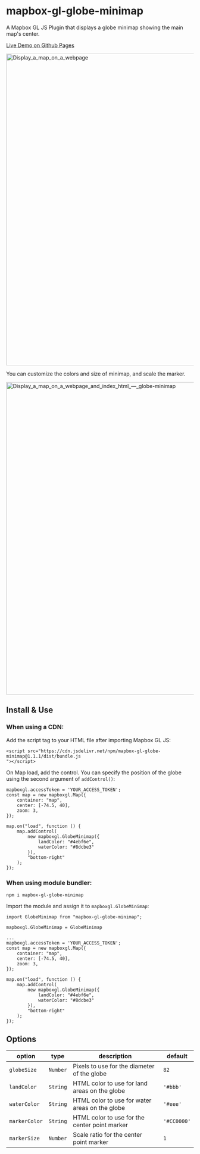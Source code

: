 # mapbox-gl-globe-minimap

A Mapbox GL JS Plugin that displays a globe minimap showing the main map's center.

[Live Demo on Github Pages](https://chriswhong.github.io/mapbox-gl-globe-minimap/)

<img width="838" alt="Display_a_map_on_a_webpage" src="https://github.com/chriswhong/mapbox-gl-globe-minimap/assets/1833820/2ffb1824-ed07-4d56-89ad-dc574351d508">

You can customize the colors and size of minimap, and scale the marker.

<img width="840" alt="Display_a_map_on_a_webpage_and_index_html_—_globe-minimap" src="https://github.com/chriswhong/mapbox-gl-globe-minimap/assets/1833820/41813154-ac92-4516-b942-88114a61b55e">

## Install & Use

### When using a CDN:

Add the script tag to your HTML file after importing Mapbox GL JS:
```
<script src="https://cdn.jsdelivr.net/npm/mapbox-gl-globe-minimap@1.1.1/dist/bundle.js
"></script>
```

On Map load, add the control. You can specify the position of the globe using the second argument of `addControl()`:
```
mapboxgl.accessToken = 'YOUR_ACCESS_TOKEN';
const map = new mapboxgl.Map({
    container: "map",
    center: [-74.5, 40], 
    zoom: 3,
});

map.on("load", function () {
    map.addControl(
        new mapboxgl.GlobeMinimap({
            landColor: "#4ebf6e",
            waterColor: "#8dcbe3"
        }),
        "bottom-right"
    );
});
```

### When using module bundler:
```
npm i mapbox-gl-globe-minimap
```

Import the module and assign it to `mapboxgl.GlobeMinimap`:

```
import GlobeMinimap from "mapbox-gl-globe-minimap";

mapboxgl.GlobeMinimap = GlobeMinimap

...
mapboxgl.accessToken = 'YOUR_ACCESS_TOKEN';
const map = new mapboxgl.Map({
    container: "map",
    center: [-74.5, 40], 
    zoom: 3,
});

map.on("load", function () {
    map.addControl(
        new mapboxgl.GlobeMinimap({
            landColor: "#4ebf6e",
            waterColor: "#8dcbe3"
        }),
        "bottom-right"
    );
});

```

## Options


| option      | type     | description                                    | default          |
| ----------- | -------- | ---------------------------------------------- | ---------------- |
| `globeSize `  | `Number` | Pixels to use for the diameter of the globe    | `82`             |
| `landColor`   | `String` | HTML color to use for land areas on the globe  | `'#bbb'`         |
| `waterColor`  | `String` | HTML color to use for water areas on the globe | `'#eee'`         |
| `markerColor` | `String` | HTML color to use for the center point marker  | `'#CC0000'`      |
| `markerSize`  | `Number` | Scale ratio for the center point marker        | `1`              |





